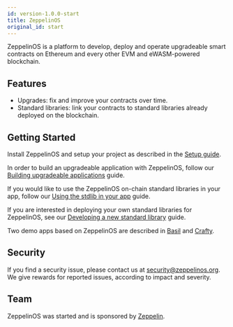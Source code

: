 ```yaml
---
id: version-1.0.0-start
title: ZeppelinOS
original_id: start
---
```


ZeppelinOS is a platform to develop, deploy and operate upgradeable smart contracts on Ethereum and every other EVM and eWASM-powered blockchain.

## Features

* Upgrades: fix and improve your contracts over time.
* Standard libraries: link your contracts to standard libraries already deployed on the blockchain.

## Getting Started

Install ZeppelinOS and setup your project as described in the [Setup guide](setup.md).

In order to build an upgradeable application with ZeppelinOS, follow our
[Building upgradeable applications](building.md) guide.

If you would like to use the ZeppelinOS on-chain standard libraries in your app,
 follow our [Using the stdlib in your app](using.md) guide.

If you are interested in deploying your own standard libraries for ZeppelinOS,
see our [Developing a new standard library](developing.md) guide.

Two demo apps based on ZeppelinOS are described in [Basil](basil.md) and [Crafty](crafty.md).

## Security

If you find a security issue, please contact us at security@zeppelinos.org. We
give rewards for reported issues, according to impact and severity.

## Team

ZeppelinOS was started and is sponsored by [Zeppelin](https://zeppelin.solutions/).
